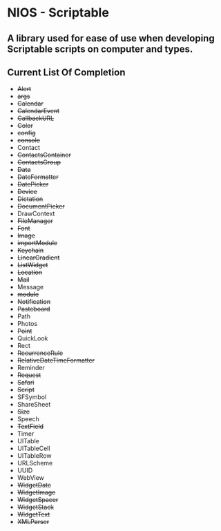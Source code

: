 # NIOS - Scriptable
## A library used for ease of use when developing Scriptable scripts on computer and types.

## Current List Of Completion
- ~~Alert~~
- ~~args~~
- ~~Calendar~~
- ~~CalendarEvent~~
- ~~CallbackURL~~
- ~~Color~~
- ~~config~~
- ~~console~~
- Contact
- ~~ContactsContainer~~
- ~~ContactsGroup~~
- ~~Data~~
- ~~DateFormatter~~
- ~~DatePicker~~
- ~~Device~~
- ~~Dictation~~
- ~~DocumentPicker~~
- DrawContext
- ~~FileManager~~
- ~~Font~~
- ~~Image~~
- ~~importModule~~
- ~~Keychain~~
- ~~LinearGradient~~
- ~~ListWidget~~
- ~~Location~~
- ~~Mail~~
- Message
- ~~module~~
- ~~Notification~~
- ~~Pasteboard~~
- Path
- Photos
- ~~Point~~
- QuickLook
- Rect
- ~~RecurrenceRule~~
- ~~RelativeDateTimeFormatter~~
- Reminder
- ~~Request~~
- ~~Safari~~
- ~~Script~~
- SFSymbol
- ShareSheet
- ~~Size~~
- Speech
- ~~TextField~~
- Timer
- UITable
- UITableCell
- UITableRow
- URLScheme
- UUID
- WebView
- ~~WidgetDate~~
- ~~WidgetImage~~
- ~~WidgetSpacer~~
- ~~WidgetStack~~
- ~~WidgetText~~
- ~~XMLParser~~